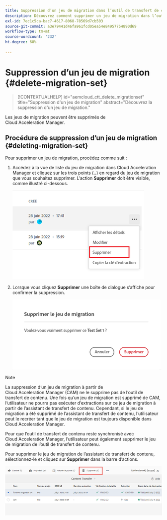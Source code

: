 ```yaml
---
title: Suppression d’un jeu de migration dans l’outil de transfert de contenu
description: Découvrez comment supprimer un jeu de migration dans l’outil de transfert de contenu.
exl-id: 7ec1c5ca-bac7-4617-8068-78569d7cb503
source-git-commit: a3e79441d46fa961fcd05ea54e84957754890d69
workflow-type: tm+mt
source-wordcount: '232'
ht-degree: 68%

---
```


# Suppression d’un jeu de migration {#delete-migration-set}

>[!CONTEXTUALHELP]
>id="aemcloud_ctt_delete_migrationset"
>title="Suppression d&#39;un jeu de migration"
>abstract="Découvrez la suppression d&#39;un jeu de migration."

Les jeux de migration peuvent être supprimés de Cloud Acceleration Manager.

## Procédure de suppression d’un jeu de migration {#deleting-migration-set}

Pour supprimer un jeu de migration, procédez comme suit :

1. Accédez à la vue de liste du jeu de migration dans Cloud Acceleration Manager et cliquez sur les trois points (**..**) en regard du jeu de migration que vous souhaitez supprimer. L’action **Supprimer** doit être visible, comme illustré ci-dessous.

   ![image](/help/journey-migration/content-transfer-tool/assets-ctt/migration-delete1.png)

1. Lorsque vous cliquez **Supprimer** une boîte de dialogue s’affiche pour confirmer la suppression.

   ![image](/help/journey-migration/content-transfer-tool/assets-ctt/migration-delete2.png)

>[!NOTE]
>
>La suppression d’un jeu de migration à partir de Cloud Acceleration Manager (CAM) ne le supprime pas de l’outil de transfert de contenu. Une fois qu’un jeu de migration est supprimé de CAM, l’utilisateur ne pourra pas exécuter d’extractions sur ce jeu de migration à partir de l’assistant de transfert de contenu. Cependant, si le jeu de migration a été supprimé de l’assistant de transfert de contenu, l’utilisateur peut le recréer tant que le jeu de migration est toujours disponible dans Cloud Acceleration Manager.
>
>Pour que l’outil de transfert de contenu reste synchronisé avec Cloud Acceleration Manager, l’utilisateur peut également supprimer le jeu de migration de l’outil de transfert de contenu.

Pour supprimer le jeu de migration de l’assistant de transfert de contenu, sélectionnez-le et cliquez sur **Supprimer** dans la barre d’actions.

![image](/help/journey-migration/content-transfer-tool/assets-ctt/cttcam27.png)

